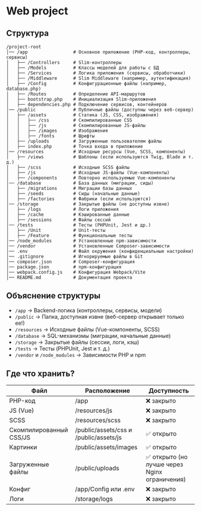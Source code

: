 # Web project

## Структура
```
/project-root
│── /app                 # Основное приложение (PHP-код, контроллеры, сервисы)
│   ├── /Controllers     # Slim-контроллеры
│   ├── /Models          # Классы моделей для работы с БД
│   ├── /Services        # Логика приложения (сервисы, обработчики)
│   ├── /Middleware      # Slim Middleware (например, аутентификация)
│   ├── /Config          # Конфигурационные файлы (например, database.php)
│   ├── /Routes          # Определение API-маршрутов
│   ├── bootstrap.php    # Инициализация Slim-приложения
│   ├── dependencies.php # Подключение сервисов, контейнеров
│── /public              # Публичные файлы (доступны через веб-сервер)
│   ├── /assets          # Статика (JS, CSS, изображения)
│   │   ├── /css         # Скомпилированные CSS
│   │   ├── /js          # Скомпилированные JS-файлы
│   │   ├── /images      # Изображения
│   │   ├── /fonts       # Шрифты
│   ├── /uploads         # Загруженные пользователем файлы
│   ├── index.php        # Точка входа в приложение
│── /resources           # Исходные ресурсы (Vue, SCSS, компоненты)
│   ├── /views           # Шаблоны (если используются Twig, Blade и т. д.)
│   ├── /scss            # Исходные SCSS файлы
│   ├── /js              # Исходные JS-файлы (Vue-компоненты)
│   ├── /components      # Повторно используемые Vue-компоненты
│── /database            # База данных (миграции, сиды)
│   ├── /migrations      # Миграции базы данных
│   ├── /seeds           # Сиды (начальные данные)
│   ├── /factories       # Фабрики (если используются)
│── /storage             # Закрытые файлы (не доступны извне)
│   ├── /logs            # Логи приложения
│   ├── /cache           # Кэшированные данные
│   ├── /sessions        # Файлы сессий
│── /tests               # Тесты (PHPUnit, Jest и др.)
│   ├── /Unit            # Unit-тесты
│   ├── /Feature         # Функциональные тесты
│── /node_modules        # Установленные npm-зависимости
│── /vendor              # Установленные Composer-зависимости
│── .env                 # Файл окружения (конфиденциальные настройки)
│── .gitignore           # Игнорируемые файлы в Git
│── composer.json        # Composer-конфигурация
│── package.json         # npm-конфигурация
│── webpack.config.js    # Конфигурация Webpack/Vite
│── README.md            # Документация проекта
```

## Объяснение структуры
 - `/app` → Backend-логика (контроллеры, сервисы, модели)
 - `/public` → Папка, доступная извне (веб-сервер открывает только ее!)
 - `/resources` → Исходные файлы (Vue-компоненты, SCSS)
 - `/database` → SQL-механизмы (миграции, начальные данные)
 - `/storage` → Закрытые файлы (сессии, логи, кэш)
 - `/tests` → Тесты (PHPUnit, Jest и т. д.)
 - `/vendor` и `/node_modules` → Зависимости PHP и npm

## Где что хранить?
| Файл                     | Расположение                                      | Доступность                                      |
|--------------------------|---------------------------------------------------|--------------------------------------------------|
| PHP-код                  | /app                                              | ❌ закрыто                                       |
| JS (Vue)                 | /resources/js                                     | ❌ закрыто                                       |
| SCSS                     | /resources/scss                                   | ❌ закрыто                                       |
| Скомпилированный CSS/JS  | /public/assets/css и /public/assets/js            | ✅ открыто                                       |
| Картинки                 | /public/assets/images                             | ✅ открыто                                       |
| Загруженные файлы        | /public/uploads                                   | ✅ открыто (но лучше через Nginx ограничения)    |
| Конфиг                   | /app/Config или .env                              | ❌ закрыто                                       |
| Логи                     | /storage/logs                                     | ❌ закрыто                                       |

